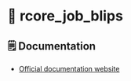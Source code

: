 # 📍 rcore_job_blips

## 🗒️ Documentation

-   [Official documentation website](https://documentation.rcore.cz/paid-resources/rcore_job_blips)
